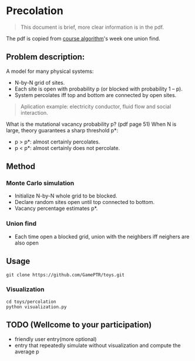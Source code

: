 # Precolation

> This document is brief, more clear information is in the pdf.

The pdf is copied from [course algorithm](https://www.coursera.org/learn/algorithms-part1)'s week one union find.

## Problem description:

A model for many physical systems:

- N-by-N grid of sites.
- Each site is open with probability p (or blocked with probability 1 – p).
- System percolates iff top and bottom are connected by open sites.

> Aplication example: electricity conductor, fluid flow and social interaction.

What is the mutational vacancy probability p? (pdf page 51) When N is large, theory guarantees a sharp threshold p*:
- p > p*: almost certainly percolates.
- p < p*: almost certainly does not percolate.

## Method
### Monte Carlo simulation

- Initialize N-by-N whole grid to be blocked.
- Declare random sites open until top connected to bottom.
- Vacancy percentage estimates p*.

### Union find

- Each time open a blocked grid, union with the neighbers iff neighers are also open

## Usage
```
git clone https://github.com/GamePTR/toys.git
```
### Visualization
```
cd toys/percolation
python visualization.py
```
## TODO (Wellcome to your participation)
- friendly user entry(more optional)
- entry that repeatedly simulate without visualization and compute the average p
